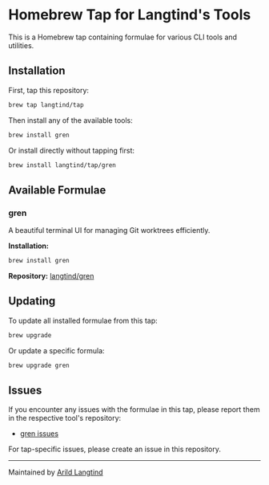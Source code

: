 # Homebrew Tap for Langtind's Tools

This is a Homebrew tap containing formulae for various CLI tools and utilities.

## Installation

First, tap this repository:

```bash
brew tap langtind/tap
```

Then install any of the available tools:

```bash
brew install gren
```

Or install directly without tapping first:

```bash
brew install langtind/tap/gren
```

## Available Formulae

### gren

A beautiful terminal UI for managing Git worktrees efficiently.

**Installation:**
```bash
brew install gren
```

**Repository:** [langtind/gren](https://github.com/langtind/gren)

## Updating

To update all installed formulae from this tap:

```bash
brew upgrade
```

Or update a specific formula:

```bash
brew upgrade gren
```

## Issues

If you encounter any issues with the formulae in this tap, please report them in the respective tool's repository:

- [gren issues](https://github.com/langtind/gren/issues)

For tap-specific issues, please create an issue in this repository.

---

Maintained by [Arild Langtind](https://github.com/langtind)